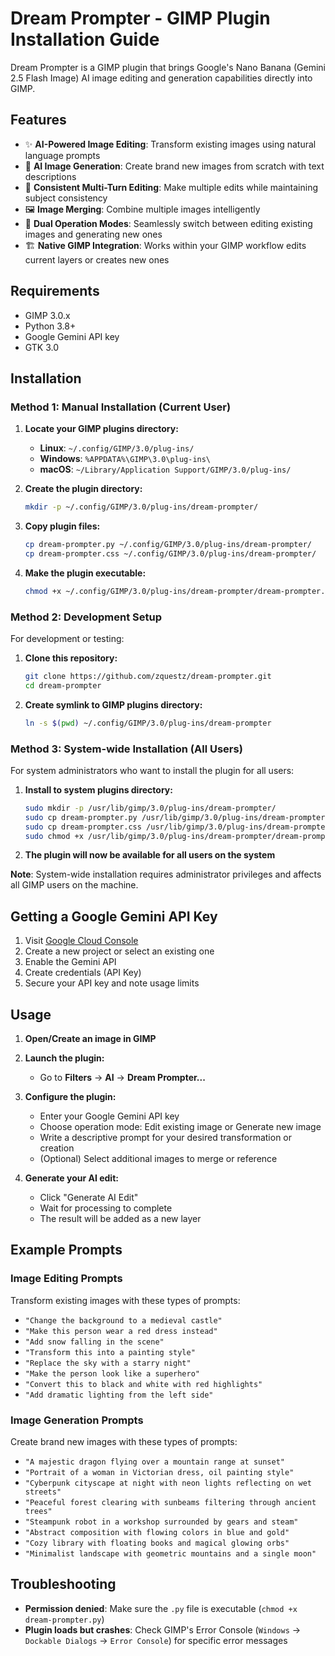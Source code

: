 # Dream Prompter - GIMP Plugin Installation Guide

Dream Prompter is a GIMP plugin that brings Google's Nano Banana (Gemini 2.5 Flash Image) AI image editing and generation capabilities directly into GIMP.

## Features

- ✨ **AI-Powered Image Editing**: Transform existing images using natural language prompts
- 🎨 **AI Image Generation**: Create brand new images from scratch with text descriptions
- 🔄 **Consistent Multi-Turn Editing**: Make multiple edits while maintaining subject consistency
- 🖼️ **Image Merging**: Combine multiple images intelligently
- 🎯 **Dual Operation Modes**: Seamlessly switch between editing existing images and generating new ones
- 🏗️ **Native GIMP Integration**: Works within your GIMP workflow edits current layers or creates new ones

## Requirements

- GIMP 3.0.x
- Python 3.8+
- Google Gemini API key
- GTK 3.0

## Installation

### Method 1: Manual Installation (Current User)

1. **Locate your GIMP plugins directory:**
   - **Linux**: `~/.config/GIMP/3.0/plug-ins/`
   - **Windows**: `%APPDATA%\GIMP\3.0\plug-ins\`
   - **macOS**: `~/Library/Application Support/GIMP/3.0/plug-ins/`

2. **Create the plugin directory:**

   ```bash
   mkdir -p ~/.config/GIMP/3.0/plug-ins/dream-prompter/
   ```

3. **Copy plugin files:**

   ```bash
   cp dream-prompter.py ~/.config/GIMP/3.0/plug-ins/dream-prompter/
   cp dream-prompter.css ~/.config/GIMP/3.0/plug-ins/dream-prompter/
   ```

4. **Make the plugin executable:**

   ```bash
   chmod +x ~/.config/GIMP/3.0/plug-ins/dream-prompter/dream-prompter.py
   ```

### Method 2: Development Setup

For development or testing:

1. **Clone this repository:**

   ```bash
   git clone https://github.com/zquestz/dream-prompter.git
   cd dream-prompter
   ```

2. **Create symlink to GIMP plugins directory:**
   ```bash
   ln -s $(pwd) ~/.config/GIMP/3.0/plug-ins/dream-prompter
   ```

### Method 3: System-wide Installation (All Users)

For system administrators who want to install the plugin for all users:

1. **Install to system plugins directory:**

   ```bash
   sudo mkdir -p /usr/lib/gimp/3.0/plug-ins/dream-prompter/
   sudo cp dream-prompter.py /usr/lib/gimp/3.0/plug-ins/dream-prompter/
   sudo cp dream-prompter.css /usr/lib/gimp/3.0/plug-ins/dream-prompter/
   sudo chmod +x /usr/lib/gimp/3.0/plug-ins/dream-prompter/dream-prompter.py
   ```

2. **The plugin will now be available for all users on the system**

**Note**: System-wide installation requires administrator privileges and affects all GIMP users on the machine.

## Getting a Google Gemini API Key

1. Visit [Google Cloud Console](https://console.cloud.google.com/)
2. Create a new project or select an existing one
3. Enable the Gemini API
4. Create credentials (API Key)
5. Secure your API key and note usage limits

## Usage

1. **Open/Create an image in GIMP**
2. **Launch the plugin:**
   - Go to **Filters** → **AI** → **Dream Prompter...**

3. **Configure the plugin:**
   - Enter your Google Gemini API key
   - Choose operation mode: Edit existing image or Generate new image
   - Write a descriptive prompt for your desired transformation or creation
   - (Optional) Select additional images to merge or reference

4. **Generate your AI edit:**
   - Click "Generate AI Edit"
   - Wait for processing to complete
   - The result will be added as a new layer

## Example Prompts

### Image Editing Prompts

Transform existing images with these types of prompts:

- `"Change the background to a medieval castle"`
- `"Make this person wear a red dress instead"`
- `"Add snow falling in the scene"`
- `"Transform this into a painting style"`
- `"Replace the sky with a starry night"`
- `"Make the person look like a superhero"`
- `"Convert this to black and white with red highlights"`
- `"Add dramatic lighting from the left side"`

### Image Generation Prompts

Create brand new images with these types of prompts:

- `"A majestic dragon flying over a mountain range at sunset"`
- `"Portrait of a woman in Victorian dress, oil painting style"`
- `"Cyberpunk cityscape at night with neon lights reflecting on wet streets"`
- `"Peaceful forest clearing with sunbeams filtering through ancient trees"`
- `"Steampunk robot in a workshop surrounded by gears and steam"`
- `"Abstract composition with flowing colors in blue and gold"`
- `"Cozy library with floating books and magical glowing orbs"`
- `"Minimalist landscape with geometric mountains and a single moon"`

## Troubleshooting

- **Permission denied**: Make sure the `.py` file is executable (`chmod +x dream-prompter.py`)
- **Plugin loads but crashes**: Check GIMP's Error Console (`Windows` → `Dockable Dialogs` → `Error Console`) for specific error messages
